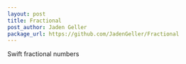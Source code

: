 ```yaml
---
layout: post
title: Fractional
post_author: Jaden Geller
package_url: https://github.com/JadenGeller/Fractional
---
```


Swift fractional numbers

<!--PKG_END-->
